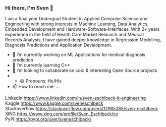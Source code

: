 ### Hi there, I'm Sven 👋

I am a final year Undergrad Student in Applied Computer Science and Engineering with strong interests in Machine Learning, Data Analytics, Embedded Development and Hardware-Software-Interfaces. With 2+ years experience in the field of Health Care Market Research and Medical Records Analysis, I have gained deeper knowledge in Regression Modelling, Diagnosis Predictions and Application Development.

- 🔭 I’m currently working on ML Applications for medical diagnosis prediction
- 🌱 I’m currently learning C++
- 👯 I’m looking to collaborate on cool & interesting Open Source projects
- - 😄 Pronouns: He/His
- 📫 How to reach me: ...

LinkedIn			  https://www.linkedin.com/in/sven-eschlbeck-it-engineering  
Kaggle			    https://www.kaggle.com/sveneschlbeck  
Stackoverflow		https://stackoverflow.com/users/12965285/sven-eschlbeck  
XING			      https://www.xing.com/profile/Sven_Eschlbeck/cv  
PyPI			      https://pypi.org/user/sveneschlbeck/  
